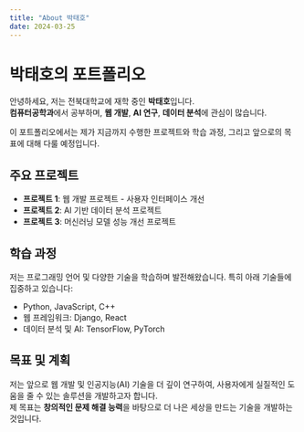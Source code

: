 ```yaml
---
title: "About 박태호"
date: 2024-03-25
---
```


# 박태호의 포트폴리오

안녕하세요, 저는 전북대학교에 재학 중인 **박태호**입니다.  
**컴퓨터공학과**에서 공부하며, **웹 개발**, **AI 연구**, **데이터 분석**에 관심이 많습니다.

이 포트폴리오에서는 제가 지금까지 수행한 프로젝트와 학습 과정, 그리고 앞으로의 목표에 대해 다룰 예정입니다.

## 주요 프로젝트
- **프로젝트 1**: 웹 개발 프로젝트 - 사용자 인터페이스 개선
- **프로젝트 2**: AI 기반 데이터 분석 프로젝트
- **프로젝트 3**: 머신러닝 모델 성능 개선 프로젝트

## 학습 과정
저는 프로그래밍 언어 및 다양한 기술을 학습하며 발전해왔습니다. 특히 아래 기술들에 집중하고 있습니다:
- Python, JavaScript, C++
- 웹 프레임워크: Django, React
- 데이터 분석 및 AI: TensorFlow, PyTorch

## 목표 및 계획
저는 앞으로 웹 개발 및 인공지능(AI) 기술을 더 깊이 연구하여, 사용자에게 실질적인 도움을 줄 수 있는 솔루션을 개발하고자 합니다.  
제 목표는 **창의적인 문제 해결 능력**을 바탕으로 더 나은 세상을 만드는 기술을 개발하는 것입니다.
